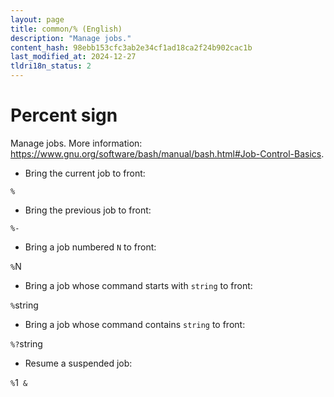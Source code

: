 ```yaml
---
layout: page
title: common/% (English)
description: "Manage jobs."
content_hash: 98ebb153cfc3ab2e34cf1ad18ca2f24b902cac1b
last_modified_at: 2024-12-27
tldri18n_status: 2
---
```

# Percent sign

Manage jobs.
More information: <https://www.gnu.org/software/bash/manual/bash.html#Job-Control-Basics>.

- Bring the current job to front:

`%`

- Bring the previous job to front:

`%-`

- Bring a job numbered `N` to front:

`%`<span class="tldr-var badge badge-pill bg-dark-lm bg-white-dm text-white-lm text-dark-dm font-weight-bold">N</span>

- Bring a job whose command starts with `string` to front:

`%`<span class="tldr-var badge badge-pill bg-dark-lm bg-white-dm text-white-lm text-dark-dm font-weight-bold">string</span>

- Bring a job whose command contains `string` to front:

`%?`<span class="tldr-var badge badge-pill bg-dark-lm bg-white-dm text-white-lm text-dark-dm font-weight-bold">string</span>

- Resume a suspended job:

`%`<span class="tldr-var badge badge-pill bg-dark-lm bg-white-dm text-white-lm text-dark-dm font-weight-bold">1</span>` &`
